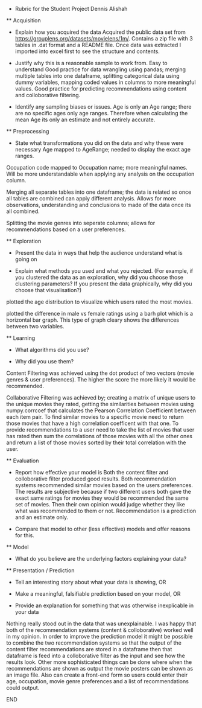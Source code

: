 * Rubric for the Student Project
Dennis Alishah

** Acquisition

- Explain how you acquired the data
Acquired the public data set from https://grouplens.org/datasets/movielens/1m/.
Contains a zip file with 3 tables in .dat format and a README file.
Once data was extracted I imported into excel first to see the structure and contents.

- Justify why this is a reasonable sample to work from. 
Easy to understand
Good practice for data wrangling using pandas; merging multiple tables into one dataframe, splitting categorical data using dummy variables, mapping coded values in columns to more meaningful values.
Good practice for predicting recommendations using content and colloborative filtering.

- Identify any sampling biases or issues.
Age is only an Age range; there are no specific ages only age ranges. 
Therefore when calculating the mean Age its only an estimate and not entirely accurate. 

** Preprocessing

- State what transformations you did on the data and why these were necessary
Age mapped to AgeRange; needed to display the exact age ranges. 

Occupation code mapped to Occupation name; more meaningful names. Will be more understandable when applying any analysis on the occupation column.

Merging all separate tables into one dataframe; the data is related so once all tables are combined can apply different analysis. Allows for more observations, understanding and conclusions to made of the data once its all combined. 

Splitting the movie genres into seperate columns; allows for recommendations based on a user preferences.


** Exploration

- Present the data in ways that help the audience understand what is going on

- Explain what methods you used and what you rejected. (For example,
  if you clustered the data as an exploration, why did you choose
  those clustering parameters? If you present the data graphically,
  why did you choose that visualisation?)

plotted the age distribution to visualize which users rated the most movies. 

plotted the difference in male vs female ratings using a barh plot which is a horizontal bar graph. This type of graph cleary shows the differences between two variables.

** Learning 

- What algorithms did you use? 

- Why did you use them?

Content Filtering was achieved using the dot product of two vectors (movie genres & user preferences).
The higher the score the more likely it would be recommended.

Collaborative Filtering was achieved by; 
creating a matrix of unique users to the unique movies they rated, 
getting the similarities between movies using numpy.corrcoef that calculates the Pearson Correlation Coefficient between each item pair. 
To find similar movies to a specific movie need to return those movies that have a high correlation coefficent with that one.
To provide recommendations to a user need to take the list of movies that user has rated then sum the correlations of those movies with all the other ones and return a list of those movies sorted by their total correlation with the user.


** Evaluation

- Report how effective your model is
Both the content filter and colloborative filter produced good results. 
Both recommendation systems recommended similar movies based on the users preferences.
The results are subjective because if two different users both gave the exact same ratings for movies they would be recommended the same set of movies. Then their own opinion would judge whether they like what was recommended to them or not.
Recommendation is a prediction and an estimate only.

- Compare that model to other (less effective) models and offer reasons for this.


** Model

- What do you believe are the underlying factors explaining your data?


** Presentation / Prediction

- Tell an interesting story about what your data is showing, OR

- Make a meaningful, falsifiable prediction based on your model, OR

- Provide an explanation for something that was otherwise inexplicable in your data

Nothing really stood out in the data that was unexplainable.
I was happy that both of the recommendation systems (content & colloborative) worked well in my opinion.
In order to improve the prediction model it might be possible to combine the two recommendation systems so that the output of the content filter recommendations are stored in a dataframe then that dataframe is feed into a colloborative filter as the input and see how the results look. 
Other more sophisticated things can be done where when the recommendations are shown as output the movie posters can be shown as an image file.
Also can create a front-end form so users could enter their age, occupation, movie genre preferences and a list of recommendations could output.

END


